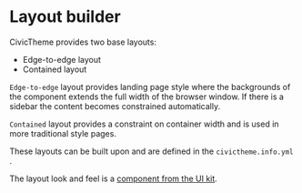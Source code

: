 # Layout builder

CivicTheme provides two base layouts:

* Edge-to-edge layout
* Contained layout

`Edge-to-edge` layout provides landing page style where the backgrounds of the component extends the full width of the browser window. If there is a sidebar the content becomes constrained automatically.

`Contained` layout provides a constraint on container width and is used in more traditional style pages.

These layouts can be built upon and are defined in the `civictheme.info.yml` .

The layout look and feel is a [component from the UI kit](https://www.civictheme.io/themes/custom/civicthemeio/storybook-static/index.html?path=/story/base-layout--layout).
